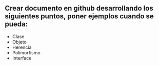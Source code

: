 ## Crear documento en github desarrollando los siguientes puntos, poner ejemplos cuando se pueda:
- Clase
- Objeto
- Herencia
- Polimorfismo
- Interface
